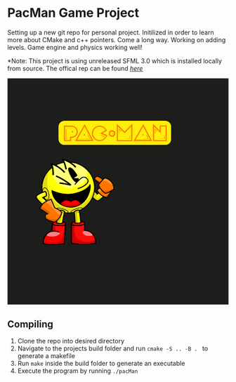 # PacMan Game Project

Setting up a new git repo for personal project. Initilized in order to learn more about CMake and c++ pointers. Come a long way. Working on adding levels. Game engine and physics working well! 

*Note: This project is using unreleased SFML 3.0 which is installed locally from source. The offical rep can be found *[here](https://github.com/SFML/SFML)*

![Alt](/util/sprites/menuImage.png)

## Compiling

1. Clone the repo into desired directory
2. Navigate to the projects build folder and run `cmake -S .. -B . ` to generate a makefile
3. Run `make` inside the build folder to generate an executable
4. Execute the program by running `./pacMan`
